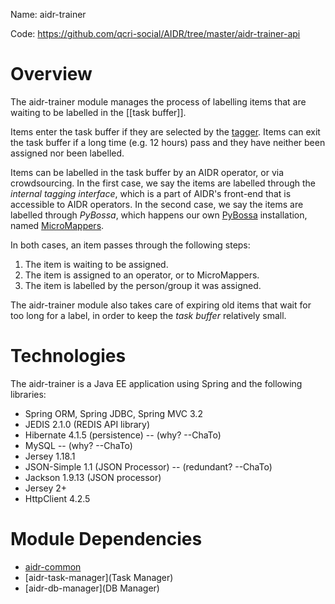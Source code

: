 Name: aidr-trainer

Code: https://github.com/qcri-social/AIDR/tree/master/aidr-trainer-api

# Overview

The aidr-trainer module manages the process of labelling items that are waiting to be labelled in the [[task buffer]].

Items enter the task buffer if they are selected by the [tagger](Tagger). Items can exit the task buffer if a long time (e.g. 12 hours) pass and they have neither been assigned nor been labelled.

Items can be labelled in the task buffer by an AIDR operator, or via crowdsourcing. In the first case, we say the items are labelled through the _internal tagging interface_, which is a part of AIDR's front-end that is accessible to AIDR operators. In the second case, we say the items are labelled through _PyBossa_, which happens our own [PyBossa](http://pybossa.com/) installation, named [MicroMappers](http://clickers.micromappers.org/).

In both cases, an item passes through the following steps:

1. The item is waiting to be assigned.
1. The item is assigned to an operator, or to MicroMappers.
1. The item is labelled by the person/group it was assigned.

The aidr-trainer module also takes care of expiring old items that wait for too long for a label, in order to keep the _task buffer_ relatively small.

# Technologies

The aidr-trainer is a Java EE application using Spring and the following libraries:

* Spring ORM, Spring JDBC, Spring MVC 3.2
* JEDIS 2.1.0 (REDIS API library)
* Hibernate 4.1.5 (persistence) -- (why? --ChaTo)
* MySQL -- (why? --ChaTo)
* Jersey 1.18.1
* JSON-Simple 1.1 (JSON Processor) -- (redundant? --ChaTo)
* Jackson 1.9.13 (JSON processor)
* Jersey 2+
* HttpClient 4.2.5

# Module Dependencies

* [aidr-common](Common)
* [aidr-task-manager](Task Manager)
* [aidr-db-manager](DB Manager)

